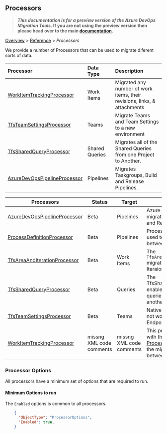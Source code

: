 ## Processors

>**_This documentation is for a preview version of the Azure DevOps Migration Tools._ If you are not using the preview version then please head over to the main [documentation](https://nkdagility.com/docs/azure-devops-migration-tools).**

[Overview](.././index.md) > [Reference](../index.md) > *Processors*

We provide a number of Processors that can be used to migrate diferent sorts of data.

| Processor                                                         | Data Type      | Description                                                              |
| :---------------------------------------------------------------- | :------------- | :----------------------------------------------------------------------- |
| [WorkItemTrackingProcessor](./WorkItemTrackingProcessor.md)       | Work Items     | Migrated any number of work items, their revisions, links, & attachments |
| [TfsTeamSettingsProcessor](./TfsTeamSettingsProcessor.md)         | Teams          | Migrate Teams and Team Settings to a new environment                     |
| [TfsSharedQueryProcessor](./TfsSharedQueryProcessor.md)           | Shared Queries | Migrates all of the Shared Queries from one Project to Another.          |
| [AzureDevOpsPipelineProcessor](./AzureDevOpsPipelineProcessor.md) | Pipelines      | Migrates Taskgroups, Build and Release Pipelines.                        |

| Processors | Status | Target    | Usage                              |
|------------------------|---------|---------|------------------------------------------|
| [AzureDevOpsPipelineProcessor](AzureDevOpsPipelineProcessor.md) | Beta | Pipelines | Azure DevOps Processor that migrates Taskgroups, Build- and Release Pipelines. |
| [ProcessDefinitionProcessor](ProcessDefinitionProcessor.md) | Beta | Pipelines | Process definition processor used to keep processes between two orgs in sync |
| [TfsAreaAndIterationProcessor](TfsAreaAndIterationProcessor.md) | Beta | Work Items | The `TfsAreaAndIterationProcessor` migrates all of the Area nd Iteraion paths. |
| [TfsSharedQueryProcessor](TfsSharedQueryProcessor.md) | Beta | Queries | The TfsSharedQueryProcessor enabled you to migrate queries from one locatio nto another. |
| [TfsTeamSettingsProcessor](TfsTeamSettingsProcessor.md) | Beta | Teams | Native TFS Processor, does not work with any other Endpoints. |
| [WorkItemTrackingProcessor](WorkItemTrackingProcessor.md) | missng XML code comments | missng XML code comments | This processor is intended, with the aid of [ProcessorEnrichers](../ProcessorEnrichers/index.md), to allow the migration of Work Items between two [Endpoints](../Endpoints/index.md). |


### Processor Options

 All processors have a minimum set of options that are required to run. 

#### Minimum Options to run
The `Enabled` options is common to all processors.


```JSON
    {
      "ObjectType": "ProcessorOptions",
      "Enabled": true,
    }
```